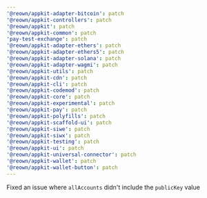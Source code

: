 ```yaml
---
'@reown/appkit-adapter-bitcoin': patch
'@reown/appkit-controllers': patch
'@reown/appkit': patch
'@reown/appkit-common': patch
'pay-test-exchange': patch
'@reown/appkit-adapter-ethers': patch
'@reown/appkit-adapter-ethers5': patch
'@reown/appkit-adapter-solana': patch
'@reown/appkit-adapter-wagmi': patch
'@reown/appkit-utils': patch
'@reown/appkit-cdn': patch
'@reown/appkit-cli': patch
'@reown/appkit-codemod': patch
'@reown/appkit-core': patch
'@reown/appkit-experimental': patch
'@reown/appkit-pay': patch
'@reown/appkit-polyfills': patch
'@reown/appkit-scaffold-ui': patch
'@reown/appkit-siwe': patch
'@reown/appkit-siwx': patch
'@reown/appkit-testing': patch
'@reown/appkit-ui': patch
'@reown/appkit-universal-connector': patch
'@reown/appkit-wallet': patch
'@reown/appkit-wallet-button': patch
---
```


Fixed an issue where `allAccounts` didn't include the `publicKey` value
